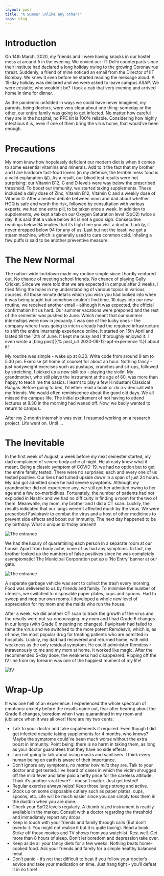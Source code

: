 ```yaml
---
layout: post
title: "A Summer unlike any other!"
tags: blog
---
```

# Introduction
On 14th March, 2020, my friends and I were having snacks in our hostel mess at around 5 in the evening. We envied our IIT Delhi counterparts since their institute had declared a long holiday owing to the growing Coronavirus threat. Suddenly, a friend of mine noticed an email from the Director of IIT Bombay. We knew it even before he started reading the message aloud. A 15-day holiday was declared and we were asked to leave campus ASAP. We were ecstatic; who wouldn't be? I took a cab that very evening and arrived home in time for dinner.

As the pandemic unfolded in ways we could have never imagined, my parents, being doctors, were very clear about one thing: someday or the other, our entire family was going to get infected. No matter how careful they are in the hospital, no PPE kit is 100% reliable. Considering how highly infectious it is, even if one of them bring the virus home, that would’ve been enough.

# Precautions
My mom knew how hopelessly deficient our modern diet is when it comes to some essential vitamins and minerals. Add to it the fact that my brother and I are hardcore fast-food lovers (in my defence, the terrible mess food is a valid explanation 😝). As a result, our blood test results were not surprising: our Vitamin B12, C and D levels were way below the prescribed threshold. To boost our immunity, we started taking supplements. These included a daily dose of Zinc, Vitamin B12, Vitamin C and a weekly dose of Vitamin D. After a heated debate between mom and dad about whether HCQ is safe and worth the risk, followed by consultation with various experts, we had one extra pill, to be taken once a week. In addition to supplements, we kept a tab on our Oxygen Saturation level (SpO2) twice a day. It is said that a value below 94 is not a good sign. Consecutive readings below 94 implies that its high time you visit a doctor. Luckily, it never dropped below 94 for any of us. Last but not the least, we got a steam machine, which is generally used to cure common cold. Inhaling a few puffs is said to be another preventive measure.

# The New Normal
The nation-wide lockdown made my routine simple since I hardly ventured out. No chance of meeting school friends. No chance of playing Gully Cricket. Since we were told that we are expected in campus after 2 weeks, I tried filling the holes in my understanding of various topics in various courses. All those minute details which you wish you had looked into when it was being taught but somehow couldn't find time. 10 days into our new routine, we received another email - although it was expected, the official confirmation hit us hard. Our summer vacations were preponed and the rest of the semester was pushed to June. Which meant that our summer internships were now in jeopardy. I was one of the lucky ones - the company where I was going to intern already had the required infrastructure to shift the entire internship experience online. It started on 15th April and lasted till the 12th of June. It kept me busy and I thoroughly enjoyed it. I even wrote a [blog post]({% post_url 2020-06-12-apt-experience %}) about it!

My routine was simple - wake up at 8.30. Write code from around 9 am to 5.30 pm. Exercise (at home of course) for about an hour. Nothing fancy - just bodyweight exercises such as pushups, crunches and sit-ups, followed by stretching. I picked up a new skill too - playing the violin. My grandmother, who still plays the instrument at the age of 80, was more than happy to teach me the basics. I learnt to play a few Hindustani Classical Raagas. Before going to bed, I’d either read a book or do a video call with my friends. We would often reminiscence about the good old days. We all missed the campus life. The initial excitement of not having to attend lectures at 8.30 in the morning had waned off. Now, we badly wanted to return to campus.

After my 2-month internship was over, I resumed working on a research project. Life went on. Until …

# The Inevitable
In the first week of August, a week before my next semester started, my dad complained of severe body ache at night. He already knew what it meant. Being a classic symptom of COVID-19, we had no option but to get the entire family tested. There were no surprises: each and every one of us tested positive. Our lives had turned upside down in a span of just 24 hours. My dad got admitted since he had severe symptoms. Although my grandmother did not experience any, we still got her admitted owing to her age and a few co-morbidities. Fortunately, the number of patients had not exploded in Nashik and we had no difficulty in finding a room for the two of them. Meanwhile, my mom, my brother and I did a CT scan. Luckily, the results indicated that our lungs weren't affected much by the virus. We were prescribed Favipiravir to combat the virus and a host of other medicines to prevent side effects and boost our immunity.
The next day happened to be my birthday. What a unique birthday present!

![The entrance]({{site.url}}/img/covid/medicines.jpg)

We had the luxury of quarantining each person in a separate room at our house. Apart from body ache, none of us had any symptoms. In fact, my brother looked up the numbers of false positives since he was completely asymptomatic! The Municipal Corporation put up a ‘No Entry’ banner at our gate.

![The entrance]({{site.url}}/img/covid/gate.jpg)

A separate garbage vehicle was sent to collect the trash every morning. Food was delivered to us by friends and family. To minimise the number of utensils, we switched to disposable paper plates, cups and spoons. Had to sweep and mop our own rooms. I developed a whole new level of appreciation for my mom and the maids who run the house.



After a week, we did another CT scan to track the growth of the virus and the results were not-so-encouraging: my mom and I had Grade 6 changes in our lungs (with Grade 0 meaning no changes). Favipiravir had failed to tame the virus and we switched to the more potent Remdesvir, which is, as of now, the most popular drug for treating patients who are admitted in hospitals. Luckily, my dad had recovered and returned home, with mild weakness as the only residual symptom. He could administer Remdesvir intravenously to me and my mom at home. It worked like magic. After the recommended 5-day dose, the weakness had disappeared. Ripping off the IV line from my forearm was one of the happiest moment of my life!

![IV]({{site.url}}/img/covid/iv.jpg)


# Wrap-Up
It was one hell of an experience. I experienced the whole spectrum of emotions: anxiety before the results came out, fear after hearing about the Grade 6 changes, boredom when I was quarantined in my room and jubilance when it was all over! Here are my two cents:
* Talk to your doctor and take supplements if required. Even though I did get infected despite taking supplements for 4 months, who knows? Maybe the symptoms could’ve been much worse without the extra boost in immunity. Point being: there is no harm in taking them, as long as your doctor guarantees that they have no side effects.
* I am not going to talk about using masks and sanitisers. I think every human being on earth is aware of their importance.
* Don’t ignore any symptoms, *no matter how mild* they are. Talk to your doctor and get tested. I’ve heard of cases in which the victim shrugged off the mild fever and later paid a hefty price for the careless attitude. Think it’s another viral fever? - doesn't matter. Just get tested!
* Regular exercise always helps! Keep those lungs strong and active.
* Stock up on some disposable cutlery such as paper plates, cups, spoons, etc. Life will be much easier since you can simply toss them in the dustbin when you are done.
* Check your SpO2 levels regularly. A thumb-sized instrument is readily available in the market. Consult with a doctor regarding the threshold and immediately report any drops.
* Keep in touch with your friends and family through calls (But don’t overdo it. You might not realise it but it is quite taxing). Read a book. Strike off those movies and TV shows from you watchlist. Rest well. Get more than 8 hours of sleep. Don’t let boredom and depression take over.
* Keep aside all your fancy diets for a few weeks. Nothing beats home-cooked food. Ask your friends and family for a simple healthy balanced meal.
* Don’t panic - it’s not that difficult to beat if you follow your doctor’s advice and take your medication on time. Just hang tight - you’ll defeat it in no time!
